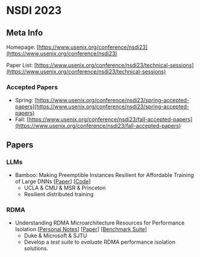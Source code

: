 # NSDI 2023

## Meta Info

Homepage: [https://www.usenix.org/conference/nsdi23](https://www.usenix.org/conference/nsdi23)

Paper List: [https://www.usenix.org/conference/nsdi23/technical-sessions](https://www.usenix.org/conference/nsdi23/technical-sessions)

### Accepted Papers

* Spring: [https://www.usenix.org/conference/nsdi23/spring-accepted-papers](https://www.usenix.org/conference/nsdi23/spring-accepted-papers)
* Fall: [https://www.usenix.org/conference/nsdi23/fall-accepted-papers](https://www.usenix.org/conference/nsdi23/fall-accepted-papers)

## Papers

### LLMs

* Bamboo: Making Preemptible Instances Resilient for Affordable Training of Large DNNs \[[Paper](https://www.usenix.org/conference/nsdi23/presentation/thorpe)] \[[Code](https://github.com/uclasystem/bamboo)]
  * UCLA & CMU & MSR & Princeton
  * Resilient distributed training

### RDMA

* Understanding RDMA Microarchitecture Resources for Performance Isolation \[[Personal Notes](husky.md)] \[[Paper](https://www.usenix.org/conference/nsdi23/presentation/kong)] \[[Benchmark Suite](https://github.com/host-bench/husky)]
  * Duke & Microsoft & SJTU
  * Develop a _test suite_ to _evaluate_ RDMA performance isolation solutions.
